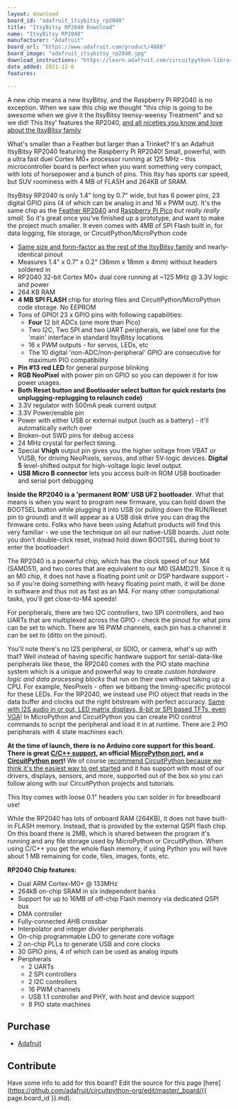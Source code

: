 ```yaml
---
layout: download
board_id: "adafruit_itsybitsy_rp2040"
title: "ItsyBitsy RP2040 Download"
name: "ItsyBitsy RP2040"
manufacturer: "Adafruit"
board_url: "https://www.adafruit.com/product/4888"
board_image: "adafruit_itsybitsy_rp2040.jpg"
download_instructions: "https://learn.adafruit.com/circuitpython-libraries-on-any-computer-with-raspberry-pi-pico"
date_added: 2021-12-6
features:

---
```


A new chip means a new ItsyBitsy, and the Raspberry Pi RP2040 is no exception. When we saw this chip we thought "this chip is going to be awesome when we give it the ItsyBitsy teensy-weensy Treatment" and so we did! This Itsy' features the RP2040, [and all niceties you know and love about the ItsyBitsy family](https://www.adafruit.com/category/1008)

What's smaller than a Feather but larger than a Trinket? It's an Adafruit ItsyBitsy RP2040 featuring the Raspberry Pi RP2040! Small, powerful, with a ultra fast duel Cortex M0+ processor running at 125 MHz - this microcontroller board is perfect when you want something very compact, with lots of horsepower and a bunch of pins. This Itsy has sports car speed, but SUV roominess with 4 MB of FLASH and 264KB of SRAM.

ItsyBitsy RP2040 is only 1.4" long by 0.7" wide, but has 6 power pins, 23 digital GPIO pins (4 of which can be analog in and 16 x PWM out). It's the same chip as the [Feather RP2040](https://www.adafruit.com/products/4884) and [Raspberry Pi Pico](https://www.adafruit.com/products/4883) *but really really small*. So it's great once you've finished up a prototype, and want to make the project much smaller. It even comes with 4MB of SPI Flash built in, for data logging, file storage, or CircuitPython/MicroPython code

- [Same size and form-factor as the rest of the ItsyBitsy family](https://www.adafruit.com/category/1008) and nearly-identical pinout
- Measures 1.4" x 0.7" x 0.2" (36mm x 18mm x 4mm) without headers soldered in
- RP2040 32-bit Cortex M0+ dual core running at ~125 MHz @ 3.3V logic and power
- 264 KB RAM
- **4 MB SPI FLASH** chip for storing files and CircuitPython/MicroPython code storage. No EEPROM
- Tons of GPIO! 23 x GPIO pins with following capabilities:
  - **Four** 12 bit ADCs (one more than Pico)
  - Two I2C, Two SPI and two UART peripherals, we label one for the 'main' interface in standard ItsyBitsy locations
  - 16 x PWM outputs - for servos, LEDs, etc
  - The 10 digital 'non-ADC/non-peripheral' GPIO are consecutive for maximum PIO compatibility
- **Pin #13 red LED** for general purpose blinking
- **RGB NeoPixel** with power pin on GPIO so you can depower it for low power usages.
- **Both Reset button and Bootloader select button for quick restarts (no unplugging-replugging to relaunch code)**
- 3.3V regulator with 500mA peak current output
- 3.3V Power/enable pin
- Power with either USB or external output (such as a battery) - it'll automatically switch over
- Broken-out SWD pins for debug access
- 24 MHz crystal for perfect timing.
- Special **Vhigh** output pin gives you the higher voltage from VBAT or VUSB, for driving NeoPixels, servos, and other 5V-logic devices. **Digital 5** level-shifted output for high-voltage logic level output.
- **USB Micro B connector** lets you access built-in ROM USB bootloader and serial port debugging

**Inside the RP2040 is a 'permanent ROM' USB UF2 bootloader**. What that means is when you want to program new firmware, you can hold down the BOOTSEL button while plugging it into USB (or pulling down the RUN/Reset pin to ground) and it will appear as a USB disk drive you can drag the firmware onto. Folks who have been using Adafruit products will find this very familiar - we use the technique on all our native-USB boards. Just note you don't double-click reset, instead hold down BOOTSEL during boot to enter the bootloader!

The RP2040 is a powerful chip, which has the clock speed of our M4 (SAMD51), and two cores that are equivalent to our M0 (SAMD21). Since it is an M0 chip, it does not have a floating point unit or DSP hardware support - so if you're doing something with heavy floating point math, it will be done in software and thus not as fast as an M4. For many other computational tasks, you'll get close-to-M4 speeds!

For peripherals, there are two I2C controllers, two SPI controllers, and two UARTs that are multiplexed across the GPIO - check the pinout for what pins can be set to which. There are 16 PWM channels, each pin has a channel it can be set to (ditto on the pinout).

You'll note there's no I2S peripheral, or SDIO, or camera, what's up with that? Well instead of having specific hardware support for serial-data-like peripherals like these, the RP2040 comes with the PIO state machine system which is a unique and powerful way to create *custom hardware logic and data processing blocks* that run on their own without taking up a CPU. For example, NeoPixels - often we bitbang the timing-specific protocol for these LEDs. For the RP2040, we instead use PIO object that reads in the data buffer and clocks out the right bitstream with perfect accuracy. [Same with I2S audio in or out, LED matrix displays, 8-bit or SPI based TFTs, even VGA](https://github.com/raspberrypi/pico-examples/tree/master/pio)! In MicroPython and CircuitPython you can create PIO control commands to script the peripheral and load it in at runtime. There are 2 PIO peripherals with 4 state machines each.

**At the time of launch, there is no Arduino core support for this board. There is great [C/C++ support](https://github.com/raspberrypi/pico-sdk), an official [MicroPython port](https://github.com/raspberrypi/micropython), and a [CircuitPython port](https://circuitpython.org/downloads)!** We of course [recommend CircuitPython because we think it's the easiest way to get started](https://learn.adafruit.com/welcome-to-circuitpython) and it has support with most of our drivers, displays, sensors, and more, supported out of the box so you can follow along with our CircuitPython projects and tutorials.

This Itsy comes with loose 0.1" headers you can solder in for breadboard use!

While the RP2040 has lots of onboard RAM (264KB), it does not have built-in FLASH memory. Instead, that is provided by the external QSPI flash chip. On this board there is 2MB, which is shared between the program it's running and any file storage used by MicroPython or CircuitPython. When using C/C++ you get the whole flash memory, if using Python you will have about 1 MB remaining for code, files, images, fonts, etc.

**RP2040 Chip features:**

- Dual ARM Cortex-M0+ @ 133MHz
- 264kB on-chip SRAM in six independent banks
- Support for up to 16MB of off-chip Flash memory via dedicated QSPI bus
- DMA controller
- Fully-connected AHB crossbar
- Interpolator and integer divider peripherals
- On-chip programmable LDO to generate core voltage
- 2 on-chip PLLs to generate USB and core clocks
- 30 GPIO pins, 4 of which can be used as analog inputs
- Peripherals
  - 2 UARTs
  - 2 SPI controllers
  - 2 I2C controllers
  - 16 PWM channels
  - USB 1.1 controller and PHY, with host and device support
  - 8 PIO state machines

## Purchase

* [Adafruit](https://www.adafruit.com/product/4888)

## Contribute

Have some info to add for this board? Edit the source for this page [here](https://github.com/adafruit/circuitpython-org/edit/master/_board/{{ page.board_id }}.md).
